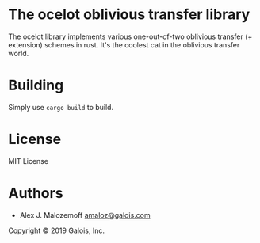 # The ocelot oblivious transfer library

The ocelot library implements various one-out-of-two oblivious transfer (+
extension) schemes in rust. It's the coolest cat in the oblivious transfer
world.

# Building

Simply use `cargo build` to build.

# License

MIT License

# Authors

- Alex J. Malozemoff <amaloz@galois.com>

Copyright © 2019 Galois, Inc.
